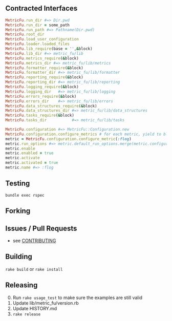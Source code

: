 ## Contracted Interfaces

```ruby
MetricFu.run_dir #=> Dir.pwd
MetricFu.run_dir = some_path
MetricFu.run_path #=> Pathname(Dir.pwd)
MetricFu.root_dir
MetricFu.load_user_configuration
MetricFu.loader.loaded_files
MetricFu.lib_require(base = '',&block)
MetricFu.lib_dir #=> metric_fu/lib
MetricFu.metrics_require(&block)
MetricFu.metrics_dir #=> metric_fu/lib/metrics
MetricFu.formatter_require(&block)
MetricFu.formatter_dir #=> metric_fu/lib/formatter
MetricFu.reporting_require(&block)
MetricFu.reporting_dir #=> metric_fu/lib/reporting
MetricFu.logging_require(&block)
MetricFu.logging_dir   #=> metric_fu/lib/logging
MetricFu.errors_require(&block)
MetricFu.errors_dir    #=> metric_fu/lib/errors
MetricFu.data_structures_require(&block)
MetricFu.data_structures_dir #=> metric_fu/lib/data_structures
MetricFu.tasks_require(&block)
MetricFu.tasks_dir           #=> metric_fu/lib/tasks

MetricFu.configuration #=> MetricFu::Configuration.new
MetricFu.configuration.configure_metrics # for each metric, yield to block or runs enable, activate 
metric = MetricFu.configuration.configure_metric(:flog)
metric.run_options #=> metric.default_run_options.merge(metric.configured_run_options)
metric.enable
metric.enabled = true
metric.activate
metric.activated = true
metric.name #=> :flog
```

## Testing

`bundle exec rspec`

## Forking

## Issues / Pull Requests

* see [CONTRIBUTING](CONTRIBUTING.md)

## Building

`rake build` or `rake install`

## Releasing

0. Run `rake usage_test` to make sure the examples are still valid
1. Update lib/metric_fu/version.rb
2. Update HISTORY.md
3. `rake release`
